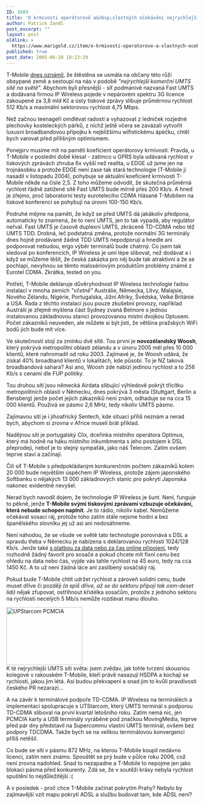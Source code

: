 ```yaml
---
ID: 1689
title: 'O krmivosti operátorově a&nbsp;slastných očekávání nejrychlejšího UMTS'
author: Patrick Zandl
post_excerpt: ""
layout: post
oldlink: >
  https://www.marigold.cz/item/o-krmivosti-operatorove-a-slastnych-ocekavani-nejrychlejsiho-umts
published: true
post_date: 2005-06-20 18:23:29
---
```

<p>T-Mobile <a href="http://www.t-press.cz/tiskove-zpravy/archiv_detail.php?uid=508">dnes oznámil</a>, že štěstěna se usmála na občany této růží obsypané země a sestoupí na nás v podobě <em>"nejrychlejší komerční UMTS sítě na světě". </em>Abychom byli přesnější - síť podmanivě nazvaná Fast UMTS a dodávaná firmou IP Wireless pojede v nepárovém spektru 3G licence zakoupené za 3,8 mld Kč a ústy tiskové zprávy slibuje průměrnou rychlost 512 Kb/s a maximální sektorovou rychlost 4,75 Mbps.</p>

<p>Než začnou teenageři omdlévat radostí a vyhazovat z ledniček rozjedné plechovky kosteleckých párků, z nichž ještě včera se zavázali vytvořit luxusní broadbandovou přípojku k nejbližšímu wifistickému ápéčku, chtěl bych  varovat před přílišným optimismem. </p>

<p>Ponejprv musíme mít na paměti koeficient operátorovy krmivosti. Pravda, u T-Mobile v poslední době klesal - zatímco u GPRS byla udávaná rychlost v tiskových zprávách zhruba 6x vyšší než realita, u EDGE už jsme jen na trojnásobku a protože EDGE není zase tak stará technologie (T-Mobile ji nasadil v listopadu 2004), pohybuje se aktuální koeficient krmivosti T-Mobile někde na čísle 2,5. Z toho můžeme odvodit, že skutečná průměrná rychlost řádně zatížené sítě Fast UMTS bude mírně přes 200 Kb/s. A hned je zřejmo, proč laboratorní testy eurotelecího CDMA  hlásané T-Mobilem na tiskové konferenci se pohybují na úrovni 100-150 Kb/s.</p>

<p>Podruhé mějme na paměti, že když se před UMTS dá jakákoliv předpona, automaticky to znamená, že to není UMTS, jen to tak vypadá, aby regulátor neřval. Fast UMTS je časově duplexní UMTS, zkráceně TD-CDMA nebo též UMTS TDD. Drobná, leč podstatná změna, protože normální 3G terminály dnes hojně prodávané žádné TDD UMTS nepodporují a hnedle ani podporovat nebudou, ergo výběr terminálů bude chatrný. Co jsem tak sledoval po konferencích, IP Wireless je umí lépe slibovat, než dodávat a i když se můžeme těšit, že česká zakázka pro něj bude tak atraktivní a že se pochlapí, nevyhnou se těmto malosériovým produktům problémy známé z Eurotel CDMA. Zkrátka, tested on you. </p>

<p>Potřetí, T-Mobile deklaruje důvěryhodnost IP Wireless technologie řadou instalací v mnoha zemích <em>"včetně"</em> Austrálie, Německa, Litvy, Malajsie, Nového Zélandu, Nigérie, Portugalska, Jižní Afriky, Švédska, Velké Británie a USA. Řada z těchto instalací jsou pouze zkušební provozy, například Austrálií je zřejmě myšlena část Sydney zvaná Belmore s jednou instalovanou základnovou stanicí provozovanou místní dvojkou Optusem. Počet 
zákazníků neuveden, ale můžete si být jisti, že většina pražských WiFi bodů jich bude mít více. </p>

<p>Ve skutečnosti stojí za zmínku dvě sítě. Tou první je <strong>novozélandský Woosh</strong>, který pokrývá metropolitní oblasti zélandu a v únoru 2005 měl přes 10 000 klientů, které nahromadil od roku 2003. Zajímavé je, že Woosh udává, že získal 40% broadband klientů v lokalitách, kde působí. To je NZ taková broadbandová sahara? Asi ano, Woosh zde nabízí jedinou rychlost a to 256 Kb/s s cenami dle FUP politiky.</p>

<p>Tou druhou sítí jsou německá Airdata slibující výhledově pokrýt třicítku metropolitních oblastí v Německu, dnes pokrývá 3 města (Stuttgart, Berlin a Bensberg) jenže počet jejích zákazníků není znám, odhaduje se na cca 15 000 klientů. Použivá se pásmo 2,6 MHz, tedy nikoliv UMTS pásmo. </p>

<p>Zajímavou sítí je i jihoafrický Sentech, kde situaci příliš neznám a nerad bych, abychom si zrovna v Africe museli brát příklad. </p>

<p>Nadějnou sítí je portugalský Clix, dceřinka místního operátora Optimus, který má hodně na háku místního inkumbmenta s jeho postojem k DSL přeprodeji, neboť je to stejný sympaťák, jako náš Telecom. Zatím ovšem 
teprve staví a začínají. </p>

<p>Čili síť T-Mobile s předpokládaným konkurenčním počtem zákazníků kolem 20 000 bude největším úspěchem IP Wireless, protože zájem japonského Softbanku o nějakých 13 000 základnových stanic pro pokrytí Japonska nakonec evidentně nevyšel. </p>

<p>Nerad bych navodil dojem, že technologie IP Wireless je šunt. Není, funguje to pěkně, jenže <strong>T-Mobile svými tiskovými zprávami vzbuzuje očekávání, která nebude schopen naplnit</strong>. Je to rádio, nikoliv kabel. Nemůžeme očekávat sosací ráj, protože toho zatím stále nejsme hodni a bez španělského slovníku jej už asi ani nedosáhneme.  </p>

<p>Není náhodou, že se všude ve světě tato technologie porovnává s DSL a opravdu třeba v Německu je nabízena s deklarovanou rychlostí 1024/128 Kb/s. Jenže také <a href="http://www.isomedia.de/pdsl/index.html">s platbou za data nebo za čas online připojení</a>, tedy rozhodně žádný favorit pro sosače a pokud chcete mít fixní cenu bez ohledu na data nebo čas, vyjde vás tahle rychlost na 45 euro, tedy na cca 1450 Kč. A to už není žádná láce ani zaslíbený sosáčský ráj. </p>

<p>Pokud bude T-Mobile chtít udržet rychlost a zároveň solidní cenu, bude muset dříve či později <em>(a spíš dříve, až se do sektoru připojí tak osm-deset lidí)</em> nějak zfupovat, ostříhnout křidélka sosačům, protože z jednoho sektoru na rychlosti necelých 5 Mb/s nemůže rozdávat manu dlouho. </p>

<div class="rightbox"><img src="/wp-content/uploads/20050620-pcmcia-tdcdma.jpg" alt="UPStarcom PCMCIA" width="200" height="152" /></div>K té nejrychlejší UMTS síti světa: jsem zvědav, jak tohle tvrzení skousnou kolegové v rakouském T-Mobile, kteří právě nasazují HSDPA a kochají se rychlostí, jakou jim létá. Asi budou překvapeni a snad jim to kvůli pravdivosti českého PR nezarazí...</p>

<p>A na závěr k terminálové podpoře TD-CDMA. IP Wireless na termináléch a implementaci spolupracuje s UTStarcom, který UMTS terminál s podporou TD-CDMA sliboval na první kvartál letošního roku. Zatím nemá nic, jen PCMCIA karty a USB terminály vyráběné pod značkou MovingMedia, teprve před pár dny představil na Supercommu vlastní UMTS terminál, ovšem bez podpory TDCDMA. Takže bych se na velikou terminálovou konvergenci příliš netěšil. </p>

<p>Co bude se sítí v pásmu 872 MHz, na kterou T-Mobile koupil nedávno licenci, zatím není známo. Spouštět se prý bude v půlce roku 2006, což není zrovna nadohled. Snad to nezapadne a T-Mobile to nepojme jen jako blokaci pásma před konkurenty. Zdá se, že v soutěži krásy nebyla rychlost spuštění to nejdůležitější :(</p>

<p>A v posledek - proč chce T-Mobile začínat pokrytím Prahy? Nebylo by zajímavější vzít mapu pokrytí ADSL a službu budovat tam, kde ADSL není?
</p>

